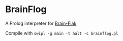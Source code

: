 # BrainFlog
A Prolog interpreter for [Brain-Flak](https://esolangs.org/wiki/Brain-Flak)

Compile with `swipl -g main -t halt -c brainflog.pl`
